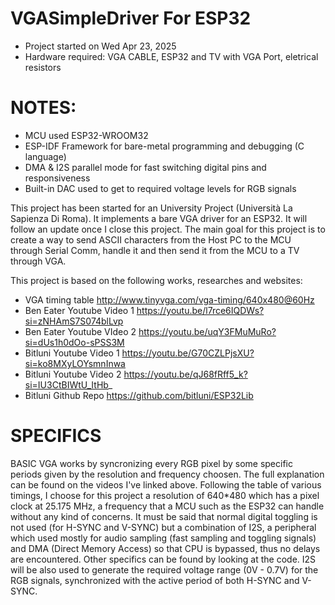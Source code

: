 # VGASimpleDriver For ESP32
- Project started on Wed Apr 23, 2025
- Hardware required: VGA CABLE, ESP32 and TV with VGA Port, eletrical resistors

# NOTES:
- MCU used ESP32-WROOM32
- ESP-IDF Framework for bare-metal programming and debugging (C language)
- DMA & I2S parallel mode for fast switching digital pins and responsiveness
- Built-in DAC used to get to required voltage levels for RGB signals


This project has been started for an University Project (Università La Sapienza Di Roma). It implements a bare VGA driver for an ESP32. It will follow an update once I close this project.
The main goal for this project is to create a way to send ASCII characters from the Host PC to the MCU through Serial Comm, handle it and then send it from the MCU to a TV through VGA. 

This project is based on the following works, researches and websites:
- VGA timing table http://www.tinyvga.com/vga-timing/640x480@60Hz
- Ben Eater Youtube Video 1 https://youtu.be/l7rce6IQDWs?si=zNHAmS7S074blLvp
- Ben Eater Youtube VIdeo 2 https://youtu.be/uqY3FMuMuRo?si=dUs1h0dOo-sPSS3M
- Bitluni Youtube Video 1 https://youtu.be/G70CZLPjsXU?si=ko8MXyLOYsmnInwa
- Bitluni Youtube Video 2 https://youtu.be/qJ68fRff5_k?si=IU3CtBIWtU_ItHb_
- Bitluni Github Repo https://github.com/bitluni/ESP32Lib



# SPECIFICS
BASIC VGA works by syncronizing every RGB pixel by some specific periods given by the resolution and frequency choosen. The full explanation can be found on the videos I've linked above. Following the table of various timings, I choose for this project a resolution of 640*480 which has a pixel clock at 25.175 MHz, a frequency that a MCU such as the ESP32 can handle without any kind of concerns.
It must be said that normal digital toggling is not used (for H-SYNC and V-SYNC) but a combination of I2S, a peripheral which used mostly for audio sampling (fast sampling and toggling signals) and DMA (Direct Memory Access) so that CPU is bypassed, thus no delays are encountered. Other specifics can be found by looking at the code.
I2S will be also used to generate the required voltage range (0V - 0.7V) for the RGB signals, synchronized with the active period of both H-SYNC and V-SYNC.






